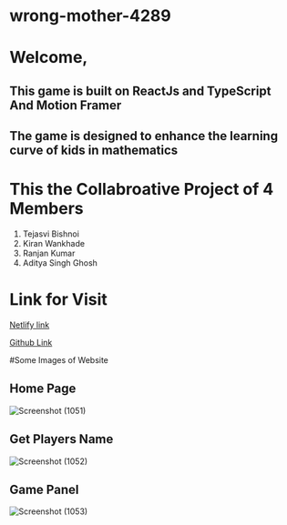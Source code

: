 # wrong-mother-4289
# Welcome, 

## This game is built on ReactJs and TypeScript And Motion Framer

## The game is designed to enhance the learning curve of kids in mathematics 

# This the Collabroative Project of 4 Members 
1. Tejasvi Bishnoi
2. Kiran Wankhade
3. Ranjan Kumar
4. Aditya Singh Ghosh

# Link for Visit

[Netlify link](https://mathrun-mathgame.netlify.app/)

[Github Link](https://github.com/TejasBishnoi21/wrong-mother-4289)


#Some Images of Website 

## Home Page 
![Screenshot (1051)](https://user-images.githubusercontent.com/103637436/223349246-bfe79e8d-de3f-489e-9bce-96c58afdd106.png)


## Get Players Name 
![Screenshot (1052)](https://user-images.githubusercontent.com/103637436/223349208-befdb319-d82b-4c2a-889b-c8014565eb34.png)

## Game Panel
![Screenshot (1053)](https://user-images.githubusercontent.com/103637436/223349252-1c64bb44-8289-4118-b70f-1d882df00697.png)
